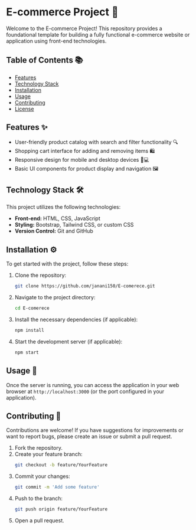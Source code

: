 # E-commerce Project 🛒

Welcome to the E-commerce Project! This repository provides a foundational template for building a fully functional e-commerce website or application using front-end technologies.

## Table of Contents 📚
- [Features](#features)
- [Technology Stack](#technology-stack)
- [Installation](#installation)
- [Usage](#usage)
- [Contributing](#contributing)
- [License](#license)

## Features ✨
- User-friendly product catalog with search and filter functionality 🔍
- Shopping cart interface for adding and removing items 🛍️
- Responsive design for mobile and desktop devices 📱💻
- Basic UI components for product display and navigation 🖼️

## Technology Stack 🛠️
This project utilizes the following technologies:
- **Front-end:** HTML, CSS, JavaScript
- **Styling:** Bootstrap, Tailwind CSS, or custom CSS
- **Version Control:** Git and GitHub

## Installation ⚙️
To get started with the project, follow these steps:

1. Clone the repository:
   ```bash
   git clone https://github.com/janani150/E-comerece.git
   ```

2. Navigate to the project directory:
   ```bash
   cd E-comerece
   ```

3. Install the necessary dependencies (if applicable):
   ```bash
   npm install
   ```

4. Start the development server (if applicable):
   ```bash
   npm start
   ```

## Usage 🚀
Once the server is running, you can access the application in your web browser at `http://localhost:3000` (or the port configured in your application).

## Contributing 🤝
Contributions are welcome! If you have suggestions for improvements or want to report bugs, please create an issue or submit a pull request.

1. Fork the repository.
2. Create your feature branch:
   ```bash
   git checkout -b feature/YourFeature
   ```
3. Commit your changes:
   ```bash
   git commit -m 'Add some feature'
   ```
4. Push to the branch:
   ```bash
   git push origin feature/YourFeature
   ```
5. Open a pull request.


